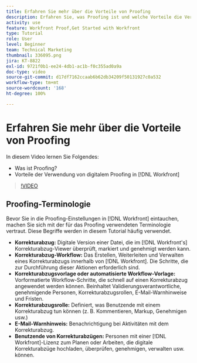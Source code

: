 ```yaml
---
title: Erfahren Sie mehr über die Vorteile von Proofing
description: Erfahren Sie, was Proofing ist und welche Vorteile die Verwendung von digitalem Proofing in [!DNL  Workfront]bietet.
activity: use
feature: Workfront Proof,Get Started with Workfront
type: Tutorial
role: User
level: Beginner
team: Technical Marketing
thumbnail: 336095.png
jira: KT-8822
exl-id: 9721f0b1-ee24-4db1-ac1b-f0c355ad0a9a
doc-type: video
source-git-commit: d17df7162ccaab6b62db34209f50131927c0a532
workflow-type: tm+mt
source-wordcount: '168'
ht-degree: 100%

---
```


# Erfahren Sie mehr über die Vorteile von Proofing

In diesem Video lernen Sie Folgendes:

* Was ist Proofing?
* Vorteile der Verwendung von digitalem Proofing in [!DNL Workfront]

>[!VIDEO](https://video.tv.adobe.com/v/336095/?quality=12&learn=on&enablevpops)

## Proofing-Terminologie

Bevor Sie in die Proofing-Einstellungen in [!DNL  Workfront] eintauchen, machen Sie sich mit der für das Proofing verwendeten Terminologie vertraut. Diese Begriffe werden in diesem Tutorial häufig verwendet.

* **Korrekturabzug:** Digitale Version einer Datei, die im [!DNL Workfront's] Korrekturabzug-Viewer überprüft, markiert und genehmigt werden kann.
* **Korrekturabzug-Workflow:** Das Erstellen, Weiterleiten und Verwalten eines Korrekturabzugs innerhalb von [!DNL Workfront]. Die Schritte, die zur Durchführung dieser Aktionen erforderlich sind.
* **Korrekturabzugsvorlage oder automatisierte Workflow-Vorlage:** Vorformatierte Workflow-Schritte, die schnell auf einen Korrekturabzug angewendet werden können. Beinhaltet Validierungsverantwortliche, genehmigende Personen, Korrekturabzugsrollen, E-Mail-Warnhinweise und Fristen.
* **Korrekturabzugsrolle:** Definiert, was Benutzende mit einem Korrekturabzug tun können (z. B. Kommentieren, Markup, Genehmigen usw.)
* **E-Mail-Warnhinweis:** Benachrichtigung bei Aktivitäten mit dem Korrekturabzug.
* **Benutzende von Korrekturabzügen:** Personen mit einer [!DNL Workfront]-Lizenz zum Planen oder Arbeiten, die digitale Korrekturabzüge hochladen, überprüfen, genehmigen, verwalten usw. können.

